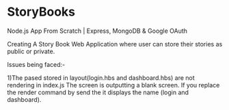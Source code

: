 # StoryBooks
Node.js App From Scratch | Express, MongoDB &amp; Google OAuth

Creating A Story Book Web Application where user can store their stories as public or private.

Issues being faced:-

1)The pased stored in layout(login.hbs and dashboard.hbs) are not rendering in index.js
    The screen is outputting a blank screen.
    If you replace the render command by send the it displays the name (login and dashboard).
